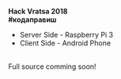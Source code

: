 <b>Hack Vratsa 2018</b>
</br>
<b>#кодаправиш</b>
<ul>
  <li>Server Side - Raspberry Pi 3</li>
  <li>Client Side - Android Phone</li>
</ul>


</br>
Full source comming soon!
</br>
